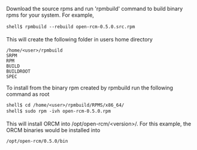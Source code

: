 Download the source rpms and run 'rpmbuild' command to build binary rpms for your system. For example,
```
shell$ rpmbuild --rebuild open-rcm-0.5.0.src.rpm
```
This will create the following folder in users home directory
```
/home/<user>/rpmbuild
SRPM
RPM
BUILD
BUILDROOT
SPEC
```
To install from the binary rpm created by rpmbuild run the following command as root
```
shell$ cd /home/<user>/rpmbuild/RPMS/x86_64/
shell$ sudo rpm -ivh open-rcm-0.5.0.rpm
```
This will install ORCM into /opt/open-rcm/&lt;version&gt;/.  For this example, the ORCM binaries would be installed into
```
/opt/open-rcm/0.5.0/bin
```

